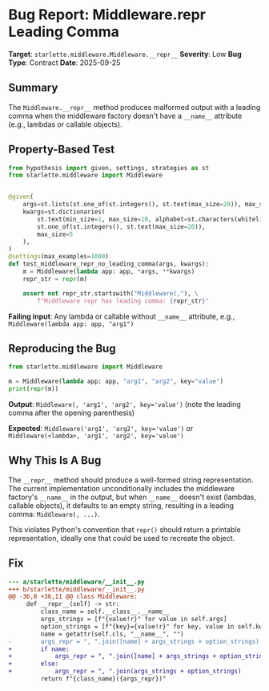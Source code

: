 # Bug Report: Middleware.__repr__ Leading Comma

**Target**: `starlette.middleware.Middleware.__repr__`
**Severity**: Low
**Bug Type**: Contract
**Date**: 2025-09-25

## Summary

The `Middleware.__repr__` method produces malformed output with a leading comma when the middleware factory doesn't have a `__name__` attribute (e.g., lambdas or callable objects).

## Property-Based Test

```python
from hypothesis import given, settings, strategies as st
from starlette.middleware import Middleware


@given(
    args=st.lists(st.one_of(st.integers(), st.text(max_size=20)), max_size=5),
    kwargs=st.dictionaries(
        st.text(min_size=1, max_size=10, alphabet=st.characters(whitelist_categories=("Ll",))),
        st.one_of(st.integers(), st.text(max_size=20)),
        max_size=5
    ),
)
@settings(max_examples=1000)
def test_middleware_repr_no_leading_comma(args, kwargs):
    m = Middleware(lambda app: app, *args, **kwargs)
    repr_str = repr(m)

    assert not repr_str.startswith("Middleware(,"), \
        f"Middleware repr has leading comma: {repr_str}"
```

**Failing input**: Any lambda or callable without `__name__` attribute, e.g., `Middleware(lambda app: app, "arg1")`

## Reproducing the Bug

```python
from starlette.middleware import Middleware

m = Middleware(lambda app: app, "arg1", "arg2", key="value")
print(repr(m))
```

**Output**: `Middleware(, 'arg1', 'arg2', key='value')` (note the leading comma after the opening parenthesis)

**Expected**: `Middleware('arg1', 'arg2', key='value')` or `Middleware(<lambda>, 'arg1', 'arg2', key='value')`

## Why This Is A Bug

The `__repr__` method should produce a well-formed string representation. The current implementation unconditionally includes the middleware factory's `__name__` in the output, but when `__name__` doesn't exist (lambdas, callable objects), it defaults to an empty string, resulting in a leading comma: `Middleware(, ...)`.

This violates Python's convention that `repr()` should return a printable representation, ideally one that could be used to recreate the object.

## Fix

```diff
--- a/starlette/middleware/__init__.py
+++ b/starlette/middleware/__init__.py
@@ -36,8 +36,11 @@ class Middleware:
     def __repr__(self) -> str:
         class_name = self.__class__.__name__
         args_strings = [f"{value!r}" for value in self.args]
         option_strings = [f"{key}={value!r}" for key, value in self.kwargs.items()]
         name = getattr(self.cls, "__name__", "")
-        args_repr = ", ".join([name] + args_strings + option_strings)
+        if name:
+            args_repr = ", ".join([name] + args_strings + option_strings)
+        else:
+            args_repr = ", ".join(args_strings + option_strings)
         return f"{class_name}({args_repr})"
```